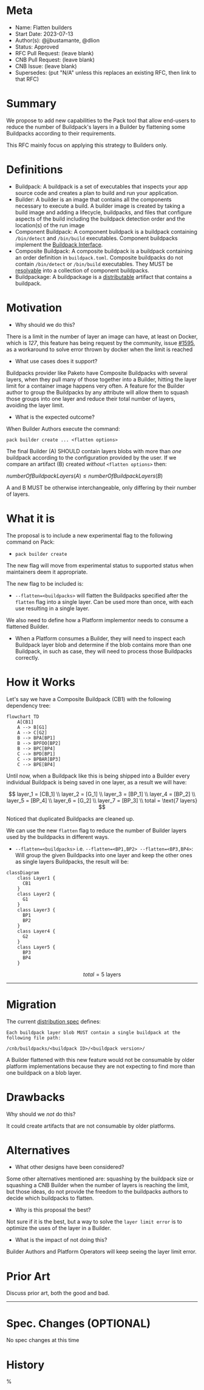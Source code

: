 # Meta
[meta]: #meta
- Name: Flatten builders
- Start Date: 2023-07-13
- Author(s): @jjbustamante, @dlion
- Status: Approved
- RFC Pull Request: (leave blank)
- CNB Pull Request: (leave blank)
- CNB Issue: (leave blank)
- Supersedes: (put "N/A" unless this replaces an existing RFC, then link to that RFC)

# Summary
[summary]: #summary

We propose to add new capabilities to the Pack tool that allow end-users to reduce the number of Buildpack's layers in a Builder by flattening some Buildpacks according to their requirements.

This RFC mainly focus on applying this strategy to Builders only.

# Definitions
[definitions]: #definitions

- Buildpack: A buildpack is a set of executables that inspects your app source code and creates a plan to build and run your application.
- Builder: A builder is an image that contains all the components necessary to execute a build. A builder image is created by taking a build image and adding a lifecycle, buildpacks, and files that configure aspects of the build including the buildpack detection order and the location(s) of the run image
- Component Buildpack: A component buildpack is a buildpack containing `/bin/detect` and `/bin/build` executables. Component buildpacks implement the [Buildpack Interface](https://github.com/buildpacks/spec/blob/main/buildpack.md).
- Composite Buildpack: A composite buildpack is a buildpack containing an order definition in `buildpack.toml`. Composite buildpacks do not contain `/bin/detect` or `/bin/build` executables. They MUST be [resolvable](https://github.com/buildpacks/spec/blob/main/buildpack.md#order-resolution) into a collection of component buildpacks.
- Buildpackage: A buildpackage is a [distributable](https://github.com/buildpacks/spec/blob/main/distribution.md) artifact that contains a buildpack.

# Motivation
[motivation]: #motivation

- Why should we do this?

There is a limit in the number of layer an image can have, at least on Docker, which is *127*, this feature has being request by the community, issue [#1595](https://github.com/buildpacks/pack/issues/1595), as a workaround to solve error thrown by docker when the limit is reached

- What use cases does it support?

Buildpacks provider like Paketo have Composite Buildpacks with several layers, when they pull many of those together into a Builder, hitting the layer limit for a container image happens very often. A feature for the Builder author to group the Buildpacks by any attribute will allow them to squash those groups into one layer and reduce their total number of layers, avoiding the layer limit.

- What is the expected outcome?

When Builder Authors execute the command:

`pack builder create ... <flatten options>`

The final Builder (A) SHOULD contain layers blobs with more than *one* buildpack according to the configuration provided by the user. If we compare an artifact (B) created *without* `<flatten options>` then:

$numberOfBuildpackLayers(A) \leq numberOfBuildpackLayers(B)$

A and B MUST be otherwise interchangeable, only differing by their number of layers.


# What it is
[what-it-is]: #what-it-is

The proposal is to include a new experimental flag to the following command on Pack:

- `pack builder create`

The new flag will move from experimental status to supported status when maintainers deem it appropriate.

The new flag to be included is:

- `--flatten=<buildpacks>` will flatten the Buildpacks specified after the `flatten` flag into a single layer. Can be used more than once, with each use resulting in a single layer.

We also need to define how a Platform implementor needs to consume a flattened Builder.

- When a Platform consumes a Builder, they will need to inspect each Buildpack layer blob and determine if the blob contains more than one Buildpack, in such as case, they will need to process those Buildpacks correctly.


# How it Works
[how-it-works]: #how-it-works

Let's say we have a Composite Buildpack (CB1) with the following dependency tree:
```mermaid
flowchart TD
    A[CB1]
    A --> B[G1]
    A --> C[G2]
    B --> BPA[BP1]
    B --> BPFOO[BP2]
    B --> BPC[BP4]
    C --> BPD[BP1]
    C --> BPBAR[BP3]
    C --> BPE[BP4]
```

Until now, when a Buildpack like this is being shipped into a Builder every individual Buildpack is being saved in one layer, as a result we will have:

$$
layer_1 = [CB_1] \\
layer_2 = [G_1] \\
layer_3 = [BP_1] \\
layer_4 = [BP_2] \\
layer_5 = [BP_4] \\
layer_6 = [G_2] \\
layer_7 = [BP_3] \\
total = \text{7 layers}
$$

Noticed that duplicated Buildpacks are cleaned up.

We can use the new `flatten` flag to reduce the number of Builder layers used by the buildpacks in different ways.

* `--flatten=<buildpacks>` i.e. `--flatten=<BP1,BP2> --flatten=<BP3,BP4>`:
  Will group the given Buildpacks into one layer and keep the other ones as single layers Buildpacks, the result will be:

```mermaid
classDiagram
    class Layer1 {
      CB1
    }
    class Layer2 {
      G1
    }
    class Layer3 {
      BP1
      BP2
    }
    class Layer4 {
      G2
    }
    class Layer5 {
      BP3
      BP4
    }
```


$$
total = \text{5 layers}
$$

---


# Migration
[migration]: #migration


The current [distribution spec](https://github.com/buildpacks/spec/blob/main/distribution.md#buildpackage) defines:

```
Each buildpack layer blob MUST contain a single buildpack at the following file path:

/cnb/buildpacks/<buildpack ID>/<buildpack version>/
```

A Builder flattened with this new feature would not be consumable by older platform implementations because they are not expecting to find more than one buildpack on a blob layer.


<!--
This section should document breaks to public API and breaks in compatibility due to this RFC's proposed changes. In addition, it should document the proposed steps that one would need to take to work through these changes. Care should be give to include all applicable personas, such as platform developers, buildpack developers, buildpack users and consumers of buildpack images.
-->
# Drawbacks
[drawbacks]: #drawbacks

Why should we *not* do this?

It could create artifacts that are not consumable by older platforms.


# Alternatives
[alternatives]: #alternatives

- What other designs have been considered?

Some other alternatives mentioned are: squashing by the buildpack size or squashing a CNB Builder when the number of layers is reaching the limit, but those ideas, do not provide the freedom to the buildpacks authors to decide which buildpacks to flatten.


- Why is this proposal the best?

Not sure if it is the best, but a way to solve the `layer limit error` is to optimize the uses of the layer in a Builder.

- What is the impact of not doing this?

Builder Authors and Platform Operators will keep seeing the layer limit error.

# Prior Art
[prior-art]: #prior-art

Discuss prior art, both the good and bad.

---

<!-- 
- What parts of the design do you expect to be resolved through implementation of the feature?
- What related issues do you consider out of scope for this RFC that could be addressed in the future independently of the solution that comes out of this RFC?

-->

# Spec. Changes (OPTIONAL)
[spec-changes]: #spec-changes

No spec changes at this time

<!--
Does this RFC entail any proposed changes to the core specifications or extensions? If so, please document changes here.
Examples of a spec. change might be new lifecycle flags, new `buildpack.toml` fields, new fields in the buildpackage label, etc.
This section is not intended to be binding, but as discussion of an RFC unfolds, if spec changes are necessary, they should be documented here.

-->

# History
[history]: #history

<!--
## Amended
### Meta
[meta-1]: #meta-1
- Name: (fill in the amendment name: Variable Rename)
- Start Date: (fill in today's date: YYYY-MM-DD)
- Author(s): (Github usernames)
- Amendment Pull Request: (leave blank)

### Summary

A brief description of the changes.

### Motivation

Why was this amendment necessary?
--->%
